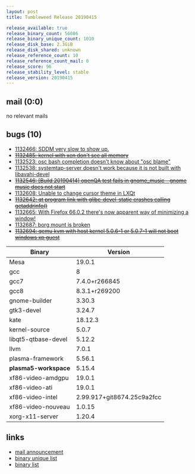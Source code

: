 ```yaml
---
layout: post
title: Tumbleweed Release 20190415

release_available: true
release_binary_count: 56086
release_binary_unique_count: 1010
release_disk_base: 2.3GiB
release_disk_shared: unknown
release_reference_count: 10
release_reference_count_mail: 0
release_score: 96
release_stability_level: stable
release_version: 20190415
---
```


## mail (0:0)

no relevant mails

## bugs (10)

<!--more-->

- [1132466: SDDM very slow to show up.](https://bugzilla.opensuse.org/show_bug.cgi?id=1132466)
- ~~[1132485: kernel with xen  don't see all memory](https://bugzilla.opensuse.org/show_bug.cgi?id=1132485)~~
- [1132523: osc bash completion doesn't know about "osc blame"](https://bugzilla.opensuse.org/show_bug.cgi?id=1132523)
- [1132538: systemtap-server doesn't work because it is not built with libavahi-devel](https://bugzilla.opensuse.org/show_bug.cgi?id=1132538)
- ~~[1132546: \[Build 20190414\] openQA test fails in gnome_music - gnome music does not start](https://bugzilla.opensuse.org/show_bug.cgi?id=1132546)~~
- [1132608: Unable to change cursor theme in LXQt](https://bugzilla.opensuse.org/show_bug.cgi?id=1132608)
- ~~[1132642: qt program link with glibc-devel-static crashes calling getaddrinfo()](https://bugzilla.opensuse.org/show_bug.cgi?id=1132642)~~
- [1132665: With Firefox 66.0.2 there's now apparent way of minimizing a window!](https://bugzilla.opensuse.org/show_bug.cgi?id=1132665)
- [1132687: borg mount is broken](https://bugzilla.opensuse.org/show_bug.cgi?id=1132687)
- ~~[1132694: qemu kvm with host kernel 5.0.6-1 or 5.0.7-1 will not boot windows xp guest](https://bugzilla.opensuse.org/show_bug.cgi?id=1132694)~~

Binary | Version
--- | ---
Mesa | 19.0.1
gcc | 8
gcc7 | 7.4.0+r266845
gcc8 | 8.3.1+r269200
gnome-builder | 3.30.3
gtk3-devel | 3.24.7
kate | 18.12.3
kernel-source | 5.0.7
libqt5-qtbase-devel | 5.12.2
llvm | 7.0.1
plasma-framework | 5.56.1
**plasma5-workspace** | 5.15.4
xf86-video-amdgpu | 19.0.1
xf86-video-ati | 19.0.1
xf86-video-intel | 2.99.917+git8674.25c9a2fcc
xf86-video-nouveau | 1.0.15
xorg-x11-server | 1.20.4

## links

- [mail announcement](https://lists.opensuse.org/opensuse-factory/2019-04/msg00292.html)
- [binary unique list](http://download.opensuse.org/history/20190415/rpm.unique.list)
- [binary list](http://download.opensuse.org/history/20190415/rpm.list)
